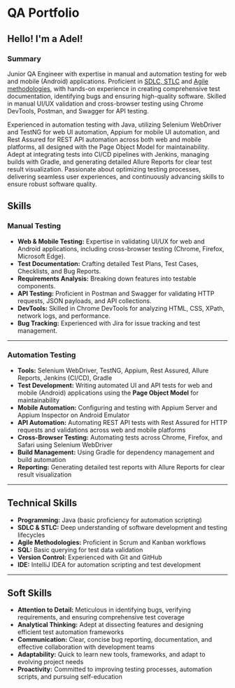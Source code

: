 # QA Portfolio

## Hello! I'm a Adel!

### Summary
Junior QA Engineer with expertise in manual and automation testing for web and mobile (Android) applications. Proficient in [SDLC, STLC](https://github.com/AdelOrobets/portfolio/blob/main/SDLC_and_STLC.md)
and [Agile methodologies](https://github.com/AdelOrobets/portfolio/blob/main/Agile%20Methodologies%20(Scrum%20%26%20Kanban).md), with hands-on experience in creating comprehensive test documentation, identifying bugs and ensuring high-quality 
software. Skilled in manual UI/UX validation and cross-browser testing using Chrome DevTools, Postman, and Swagger for API testing. 

Experienced in automation testing with Java, utilizing Selenium WebDriver and TestNG for web 
UI automation, Appium for mobile UI automation, and Rest Assured for REST API automation across 
both web and mobile platforms, all designed with the Page Object Model for maintainability. 
Adept at integrating tests into CI/CD pipelines with Jenkins, managing builds with Gradle, and 
generating detailed Allure Reports for clear test result visualization. Passionate about 
optimizing testing processes, delivering seamless user experiences, and continuously advancing skills 
to ensure robust software quality.

## Skills

### Manual Testing

- **Web & Mobile Testing:** Expertise in validating UI/UX for web and Android applications, including cross-browser testing (Chrome, Firefox, Microsoft Edge).  
- **Test Documentation:** Crafting detailed Test Plans, Test Cases, Checklists, and Bug Reports.  
- **Requirements Analysis:** Breaking down features into testable components.  
- **API Testing:** Proficient in Postman and Swagger for validating HTTP requests, JSON payloads, and API collections.  
- **DevTools:** Skilled in Chrome DevTools for analyzing HTML, CSS, XPath, network logs, and performance.  
- **Bug Tracking:** Experienced with Jira for issue tracking and test management.  

---

### Automation Testing

- **Tools:** Selenium WebDriver, TestNG, Appium, Rest Assured, Allure Reports, Jenkins (CI/CD), Gradle  
- **Test Development:** Writing automated UI and API tests for web and mobile (Android) applications using the **Page Object Model** for maintainability  
- **Mobile Automation:** Configuring and testing with Appium Server and Appium Inspector on Android Emulator  
- **API Automation:** Automating REST API tests with Rest Assured for HTTP requests and validations across web and mobile platforms  
- **Cross-Browser Testing:** Automating tests across Chrome, Firefox, and Safari using Selenium WebDriver  
- **Build Management:** Using Gradle for dependency management and build automation  
- **Reporting:** Generating detailed test reports with Allure Reports for clear result visualization  

---

## Technical Skills

- **Programming:** Java (basic proficiency for automation scripting)  
- **SDLC & STLC:** Deep understanding of software development and testing lifecycles  
- **Agile Methodologies:** Proficient in Scrum and Kanban workflows  
- **SQL:** Basic querying for test data validation  
- **Version Control:** Experienced with Git and GitHub  
- **IDE:** IntelliJ IDEA for automation scripting and test development  

---

## Soft Skills

- **Attention to Detail:** Meticulous in identifying bugs, verifying requirements, and ensuring comprehensive test coverage  
- **Analytical Thinking:** Adept at dissecting features and designing efficient test automation frameworks  
- **Communication:** Clear, concise bug reporting, documentation, and effective collaboration with development teams  
- **Adaptability:** Quick to learn new tools, frameworks, and adapt to evolving project needs  
- **Proactivity:** Committed to improving testing processes, automation scripts, and pursuing self-education  
